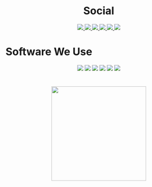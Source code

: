 <h1 align="center">Social</h1>
<p align="center">  
  <a href="https://www.instagram.com/screencrowstudios/">
    <img src="https://img.shields.io/badge/Instagram-%23E4405F.svg?style=for-the-badge&logo=Instagram&logoColor=white" />
  </a>
  <a href="https://twitter.com/ScreenCrowStudi">
    <img src="https://img.shields.io/badge/Twitter-%231DA1F2.svg?style=for-the-badge&logo=Twitter&logoColor=white" />
  </a>
  <a href="https://www.tiktok.com/@screencrowstudios">
    <img src="https://img.shields.io/badge/TikTok-%23000000.svg?style=for-the-badge&logo=TikTok&logoColor=white" />
  </a>
  <a href="https://www.linkedin.com/company/100173916">
    <img src="https://img.shields.io/badge/linkedin-%230077B5.svg?style=for-the-badge&logo=linkedin&logoColor=white" />
  </a>
  <a href="https://www.youtube.com/channel/UCLkUQ3pHeMa3E18OwpTsi9Q">
    <img src="https://img.shields.io/badge/YouTube-%23FF0000.svg?style=for-the-badge&logo=YouTube&logoColor=white" />
  </a>
  <a href="https://github.com/ScreenCrowStudios">
    <img src="https://img.shields.io/badge/github-%23121011.svg?style=for-the-badge&logo=github&logoColor=white" />
  </a>
</p>

<h1>Software We Use</h1>
<p align="center">
  <img src="https://img.shields.io/badge/Krita-203759?style=for-the-badge&logo=krita&logoColor=EEF37B" />
  <img src="https://img.shields.io/badge/Visual%20Studio-5C2D91.svg?style=for-the-badge&logo=visual-studio&logoColor=white" />
  <img src="https://img.shields.io/badge/Visual%20Studio%20Code-0078d7.svg?style=for-the-badge&logo=visual-studio-code&logoColor=white" />
  <img src="https://img.shields.io/badge/unity-%23000000.svg?style=for-the-badge&logo=unity&logoColor=white" />
  <img src="https://img.shields.io/badge/GODOT-%23FFFFFF.svg?style=for-the-badge&logo=godot-engine" />
  <img src="https://img.shields.io/badge/unrealengine-%23313131.svg?style=for-the-badge&logo=unrealengine&logoColor=white" />
</p>

<h1></h1>
<p align="center">
  <img src="https://camo.githubusercontent.com/b299be26597cffa4aae49916d45699992ce955d7b1cfbbf7d45a680406517e1e/68747470733a2f2f6d656469612e646973636f72646170702e6e65742f6174746163686d656e74732f313030393234353539333938333532353030352f313131343731373432343233313636313536382f53435245454e43524f575f46494e414c5f4d415942452e706e673f77696474683d363731266865696768743d363731" width="256" />
</p>
